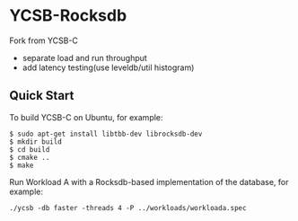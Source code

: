 # YCSB-Rocksdb

Fork from YCSB-C
- separate load and run throughput
- add latency testing(use leveldb/util histogram)

## Quick Start

To build YCSB-C on Ubuntu, for example:

```
$ sudo apt-get install libtbb-dev librocksdb-dev
$ mkdir build
$ cd build
$ cmake ..
$ make
```

Run Workload A with a Rocksdb-based
implementation of the database, for example:
```
./ycsb -db faster -threads 4 -P ../workloads/workloada.spec
```
